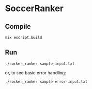 # SoccerRanker

## Compile

```mix escript.build```

## Run
```./socker_ranker sample-input.txt```

or, to see basic error handling:

```./socker_ranker sample-error-input.txt```
